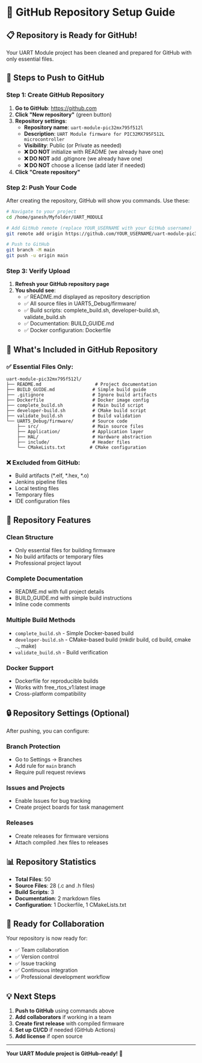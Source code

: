 # 🚀 GitHub Repository Setup Guide

## 📋 Repository is Ready for GitHub!

Your UART Module project has been cleaned and prepared for GitHub with only essential files.

## 🔧 Steps to Push to GitHub

### Step 1: Create GitHub Repository

1. **Go to GitHub**: https://github.com
2. **Click "New repository"** (green button)
3. **Repository settings**:
   - **Repository name**: `uart-module-pic32mx795f512l`
   - **Description**: `UART Module firmware for PIC32MX795F512L microcontroller`
   - **Visibility**: Public (or Private as needed)
   - **❌ DO NOT** initialize with README (we already have one)
   - **❌ DO NOT** add .gitignore (we already have one)
   - **❌ DO NOT** choose a license (add later if needed)
4. **Click "Create repository"**

### Step 2: Push Your Code

After creating the repository, GitHub will show you commands. Use these:

```bash
# Navigate to your project
cd /home/ganesh/Myfolder/UART_MODULE

# Add GitHub remote (replace YOUR_USERNAME with your GitHub username)
git remote add origin https://github.com/YOUR_USERNAME/uart-module-pic32mx795f512l.git

# Push to GitHub
git branch -M main
git push -u origin main
```

### Step 3: Verify Upload

1. **Refresh your GitHub repository page**
2. **You should see**:
   - ✅ README.md displayed as repository description
   - ✅ All source files in UART5_Debug/firmware/
   - ✅ Build scripts: complete_build.sh, developer-build.sh, validate_build.sh
   - ✅ Documentation: BUILD_GUIDE.md
   - ✅ Docker configuration: Dockerfile

## 📁 What's Included in GitHub Repository

### ✅ Essential Files Only:
```
uart-module-pic32mx795f512l/
├── README.md                    # Project documentation
├── BUILD_GUIDE.md              # Simple build guide
├── .gitignore                  # Ignore build artifacts
├── Dockerfile                  # Docker image config
├── complete_build.sh           # Main build script
├── developer-build.sh          # CMake build script
├── validate_build.sh           # Build validation
└── UART5_Debug/firmware/       # Source code
    ├── src/                    # Main source files
    ├── Application/            # Application layer
    ├── HAL/                    # Hardware abstraction
    ├── include/                # Header files
    └── CMakeLists.txt         # CMake configuration
```

### ❌ Excluded from GitHub:
- Build artifacts (*.elf, *.hex, *.o)
- Jenkins pipeline files
- Local testing files
- Temporary files
- IDE configuration files

## 🎯 Repository Features

### **Clean Structure**
- Only essential files for building firmware
- No build artifacts or temporary files
- Professional project layout

### **Complete Documentation**
- README.md with full project details
- BUILD_GUIDE.md with simple build instructions
- Inline code comments

### **Multiple Build Methods**
- `complete_build.sh` - Simple Docker-based build
- `developer-build.sh` - CMake-based build (mkdir build, cd build, cmake .., make)
- `validate_build.sh` - Build verification

### **Docker Support**
- Dockerfile for reproducible builds
- Works with free_rtos_v1:latest image
- Cross-platform compatibility

## 🔒 Repository Settings (Optional)

After pushing, you can configure:

### **Branch Protection**
- Go to Settings → Branches
- Add rule for `main` branch
- Require pull request reviews

### **Issues and Projects**
- Enable Issues for bug tracking
- Create project boards for task management

### **Releases**
- Create releases for firmware versions
- Attach compiled .hex files to releases

## 📊 Repository Statistics

- **Total Files**: 50
- **Source Files**: 28 (.c and .h files)
- **Build Scripts**: 3
- **Documentation**: 2 markdown files
- **Configuration**: 1 Dockerfile, 1 CMakeLists.txt

## 🎉 Ready for Collaboration

Your repository is now ready for:
- ✅ Team collaboration
- ✅ Version control
- ✅ Issue tracking
- ✅ Continuous integration
- ✅ Professional development workflow

## 💡 Next Steps

1. **Push to GitHub** using commands above
2. **Add collaborators** if working in a team
3. **Create first release** with compiled firmware
4. **Set up CI/CD** if needed (GitHub Actions)
5. **Add license** if open source

---

**Your UART Module project is GitHub-ready!** 🚀
